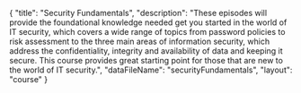 {
	"title": "Security Fundamentals",
	"description": "These episodes will provide the foundational knowledge needed get you started in the world of IT security, which covers a wide range of topics from password policies to risk assessment to the three main areas of information security, which address the confidentiality, integrity and availability of data and keeping it secure. This course provides great starting point for those that are new to the world of IT security.",
	"dataFileName": "securityFundamentals",
	"layout": "course"
}